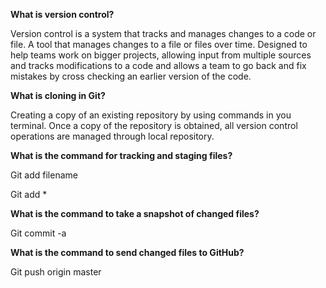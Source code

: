 **What is version control?**

Version control is a system that tracks and manages changes to a code or file. A tool that manages changes to a file or files over time. Designed to help teams work on bigger projects, allowing input from multiple sources and tracks modifications to a code and allows a team to go back and fix mistakes by cross checking an earlier version of the code.


**What is cloning in Git?**

Creating a copy of an existing repository by using commands in you terminal.
Once a copy of the repository is obtained, all version control operations are managed through local repository.

**What is the command for tracking and staging files?**

Git add filename

Git add *

**What is the command to take a snapshot of changed files?**

Git commit -a


**What is the command to send changed files to GitHub?**

Git push origin master
